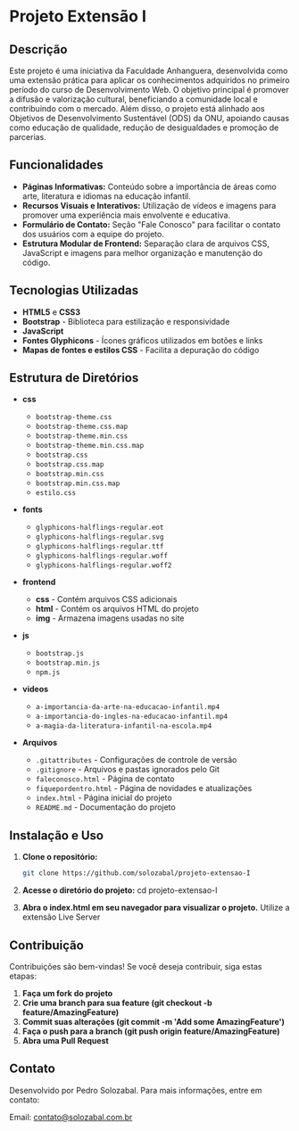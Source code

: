 # Projeto Extensão I

## Descrição

Este projeto é uma iniciativa da Faculdade Anhanguera, desenvolvida como uma extensão prática para aplicar os conhecimentos adquiridos no primeiro período do curso de Desenvolvimento Web. O objetivo principal é promover a difusão e valorização cultural, beneficiando a comunidade local e contribuindo com o mercado. Além disso, o projeto está alinhado aos Objetivos de Desenvolvimento Sustentável (ODS) da ONU, apoiando causas como educação de qualidade, redução de desigualdades e promoção de parcerias.

## Funcionalidades

- **Páginas Informativas:** Conteúdo sobre a importância de áreas como arte, literatura e idiomas na educação infantil.
- **Recursos Visuais e Interativos:** Utilização de vídeos e imagens para promover uma experiência mais envolvente e educativa.
- **Formulário de Contato:** Seção "Fale Conosco" para facilitar o contato dos usuários com a equipe do projeto.
- **Estrutura Modular de Frontend:** Separação clara de arquivos CSS, JavaScript e imagens para melhor organização e manutenção do código.

## Tecnologias Utilizadas

- **HTML5** e **CSS3**
- **Bootstrap** - Biblioteca para estilização e responsividade
- **JavaScript**
- **Fontes Glyphicons** - Ícones gráficos utilizados em botões e links
- **Mapas de fontes e estilos CSS** - Facilita a depuração do código

## Estrutura de Diretórios

- **css**
  - `bootstrap-theme.css`
  - `bootstrap-theme.css.map`
  - `bootstrap-theme.min.css`
  - `bootstrap-theme.min.css.map`
  - `bootstrap.css`
  - `bootstrap.css.map`
  - `bootstrap.min.css`
  - `bootstrap.min.css.map`
  - `estilo.css`

- **fonts**
  - `glyphicons-halflings-regular.eot`
  - `glyphicons-halflings-regular.svg`
  - `glyphicons-halflings-regular.ttf`
  - `glyphicons-halflings-regular.woff`
  - `glyphicons-halflings-regular.woff2`

- **frontend**
  - **css** - Contém arquivos CSS adicionais
  - **html** - Contém os arquivos HTML do projeto
  - **img** - Armazena imagens usadas no site

- **js**
  - `bootstrap.js`
  - `bootstrap.min.js`
  - `npm.js`

- **videos**
  - `a-importancia-da-arte-na-educacao-infantil.mp4`
  - `a-importancia-do-ingles-na-educacao-infantil.mp4`
  - `a-magia-da-literatura-infantil-na-escola.mp4`

- **Arquivos**
  - `.gitattributes` - Configurações de controle de versão
  - `.gitignore` - Arquivos e pastas ignorados pelo Git
  - `faleconosco.html` - Página de contato
  - `fiquepordentro.html` - Página de novidades e atualizações
  - `index.html` - Página inicial do projeto
  - `README.md` - Documentação do projeto

## Instalação e Uso

1. **Clone o repositório:**
   ```bash
   git clone https://github.com/solozabal/projeto-extensao-I

2. **Acesse o diretório do projeto:**
   cd projeto-extensao-I

3. **Abra o index.html em seu navegador para visualizar o projeto.** 
   Utilize a extensão Live Server

## Contribuição
   Contribuições são bem-vindas! Se você deseja contribuir, siga estas etapas:

1. **Faça um fork do projeto**
2. **Crie uma branch para sua feature (git checkout -b feature/AmazingFeature)**
3. **Commit suas alterações (git commit -m 'Add some AmazingFeature')**
4. **Faça o push para a branch (git push origin feature/AmazingFeature)**
5. **Abra uma Pull Request**

## Contato
   Desenvolvido por Pedro Solozabal. Para mais informações, entre em contato:

   Email: contato@solozabal.com.br